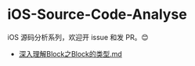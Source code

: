 # iOS-Source-Code-Analyse
iOS 源码分析系列，欢迎开 issue 和发 PR。😊

* [深入理解Block之Block的类型.md](/blocks/深入理解Block之Block的类型.md)
